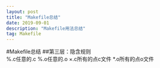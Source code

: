 ```yaml
---
layout: post
title: "Makefile总结"
date: 2019-09-01 
description: "Makefile用法总结"
tag: Makefile
---   
```


#Makefile总结
##第三层：隐含规则  
%.c任意的.c %.o任意的.o ×.c所有的点c文件 *.o所有的点o文件  
